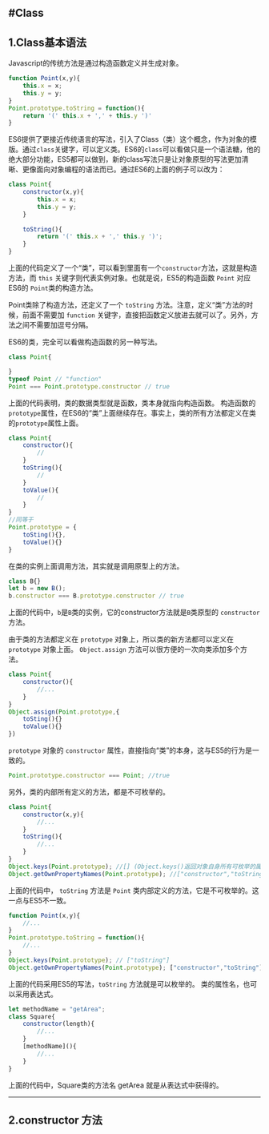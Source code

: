 #Class
------------------------------
## 1.Class基本语法
Javascript的传统方法是通过构造函数定义并生成对象。
```Javascript
function Point(x,y){
    this.x = x;
    this.y = y;
}
Point.prototype.toString = function(){
    return '(' this.x + ',' + this.y ')'
}
```

ES6提供了更接近传统语言的写法，引入了Class（类）这个概念，作为对象的模版。通过``class``关键字，可以定义类。ES6的``class``可以看做只是一个语法糖，他的绝大部分功能，ES5都可以做到，新的class写法只是让对象原型的写法更加清晰、更像面向对象编程的语法而已。通过ES6的上面的例子可以改为：
```Javascript
class Point{
    constructor(x,y){
        this.x = x;
        this.y = y;
    }
    
    toString(){
        return '(' this.x + ',' this.y ')';
    }
}
```
上面的代码定义了一个“类”，可以看到里面有一个``constructor``方法，这就是构造方法，而 ``this`` 关键字则代表实例对象。也就是说，ES5的构造函数 ``Point`` 对应ES6的 ``Point``类的构造方法。

Point类除了构造方法，还定义了一个 ``toString`` 方法。注意，定义“类”方法的时候，前面不需要加 ``function`` 关键字，直接把函数定义放进去就可以了。另外，方法之间不需要加逗号分隔。

ES6的类，完全可以看做构造函数的另一种写法。
```Javascript
class Point{

}
typeof Point // "function"
Point === Point.prototype.constructor // true
```
上面的代码表明，类的数据类型就是函数，类本身就指向构造函数。
构造函数的`prototype`属性，在ES6的“类”上面继续存在。事实上，类的所有方法都定义在类的`prototype`属性上面。
```Javascript
class Point{
    constructor(){
        //
    }
    toString(){
        //
    }
    toValue(){
        //
    }
}
//同等于
Point.prototype = {
    toSting(){},
    toValue(){}
}
```
在类的实例上面调用方法，其实就是调用原型上的方法。
```Javascript
class B{}
let b = new B();
b.constructor === B.prototype.constructor // true
```
上面的代码中，`b`是`B`类的实例，它的constructor方法就是`B`类原型的 `constructor` 方法。

由于类的方法都定义在 `prototype` 对象上，所以类的新方法都可以定义在 `prototype` 对象上面。 `Object.assign` 方法可以很方便的一次向类添加多个方法。
```Javascript
class Point{
    constructor(){
        //...
    }
}
Object.assign(Point.prototype,{
    toSting(){}
    toValue(){}
})
```
`prototype` 对象的 `constructor` 属性，直接指向“类”的本身，这与ES5的行为是一致的。
```Javascript
Point.prototype.constructor === Point; //true
```
另外，类的内部所有定义的方法，都是不可枚举的。
```Javascript
class Point{
    constructor(x,y){
        //...
    }
    toString(){
        //...
    }
}
Object.keys(Point.prototype); //[] (Object.keys()返回对象自身所有可枚举的属性键名)
Object.getOwnPropertyNames(Point.prototype); //["constructor","toString"] (Object.getOwnPropertyNames()返回一个数组，包含对象自身的所有属性)
```
上面的代码中， ``toString`` 方法是 ``Point`` 类内部定义的方法，它是不可枚举的。这一点与ES5不一致。
```Javascript
function Point(x,y){
    //...
}
Point.prototype.toString = function(){
    //...
}
Object.keys(Point.prototype); // ["toString"]
Object.getOwnPropertyNames(Point.prototype); ["constructor","toString"]
```
上面的代码采用ES5的写法，`toString` 方法就是可以枚举的。
类的属性名，也可以采用表达式。
```Javascript
let methodName = "getArea";
class Square{
    constructor(length){
        //...    
    }
    [methodName](){
        //...
    }
}
```
上面的代码中，Square类的方法名 getArea 就是从表达式中获得的。

------------------------------
## 2.constructor 方法